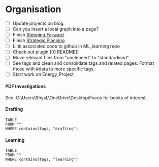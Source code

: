# Organisation

- [ ] Update projects on blog.
- [ ] Can you insert a local graph into a page?
- [ ] Finish [Stepping Forward](https://docs.google.com/document/d/1XA0Yz3QsmzvsasLehr2GcoZuc5e8lITEUxx00-FyNQA/edit?usp=drive_link)
- [ ] Finish [Strategic Planning](https://docs.google.com/document/d/1EHHTpy2vgrY87Feu22rd_bc_z0bSCz9OZjSuL7Sce1k/edit?usp=drive_link)
- [ ] Link associated code to github in ML_learning repo
- [ ] Check out plugin [[0 README]]
- [ ] Move relevant files from "uncleaned" to "standardised".
- [ ] See tags and clean and consolidate tags and related pages: Format those with #data to more specific tags.
- [ ] Start work on Energy_Project

#### PDF Investigations

See:
C:\Users\RhysL\OneDrive\Desktop\Focus
for books of interest.
#### Drafting

```dataview
TABLE
FROM ""
WHERE contains(tags, "drafting")
```

#### Learning

```dataview
TABLE
FROM ""
WHERE contains(tags, "learning")
```

